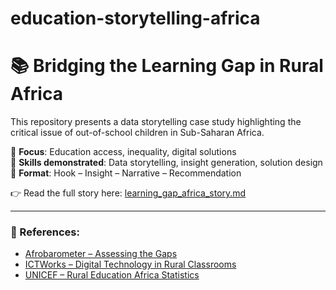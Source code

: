# education-storytelling-africa

# 📚 Bridging the Learning Gap in Rural Africa

This repository presents a data storytelling case study highlighting the critical issue of out-of-school children in Sub-Saharan Africa.

🔸 **Focus**: Education access, inequality, digital solutions  
🔸 **Skills demonstrated**: Data storytelling, insight generation, solution design  
🔸 **Format**: Hook – Insight – Narrative – Recommendation

👉 Read the full story here: [learning_gap_africa_story.md](learning_gap_africa_story.md)

---

### 🔗 References:
- [Afrobarometer – Assessing the Gaps](https://www.afrobarometer.org/publication/ad768-assessing-the-gaps-africans-look-for-greater-progress-on-education/)
- [ICTWorks – Digital Technology in Rural Classrooms](https://www.ictworks.org/digital-technology-education-rural-classroom/)
- [UNICEF – Rural Education Africa Statistics](https://www.unicef.org/)

